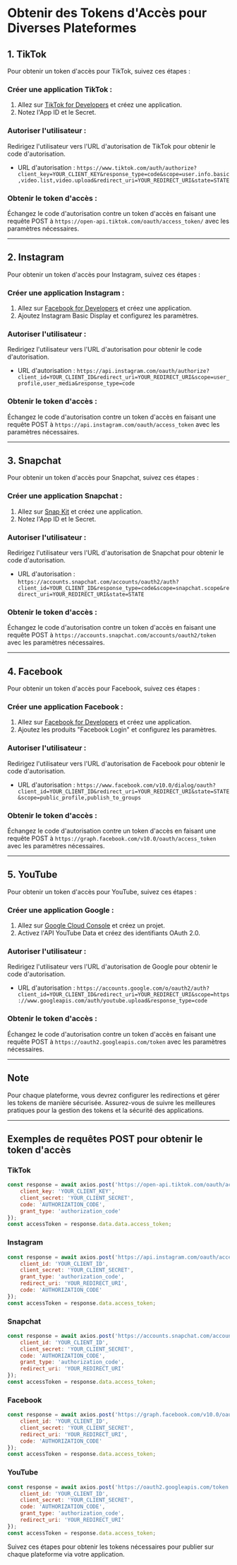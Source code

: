 # Obtenir des Tokens d'Accès pour Diverses Plateformes

## 1. TikTok
Pour obtenir un token d'accès pour TikTok, suivez ces étapes :

### Créer une application TikTok :
1. Allez sur [TikTok for Developers](https://developers.tiktok.com/) et créez une application.
2. Notez l'App ID et le Secret.

### Autoriser l'utilisateur :
Redirigez l'utilisateur vers l'URL d'autorisation de TikTok pour obtenir le code d'autorisation.

- URL d'autorisation : `https://www.tiktok.com/auth/authorize?client_key=YOUR_CLIENT_KEY&response_type=code&scope=user.info.basic,video.list,video.upload&redirect_uri=YOUR_REDIRECT_URI&state=STATE`

### Obtenir le token d'accès :
Échangez le code d'autorisation contre un token d'accès en faisant une requête POST à `https://open-api.tiktok.com/oauth/access_token/` avec les paramètres nécessaires.

---

## 2. Instagram
Pour obtenir un token d'accès pour Instagram, suivez ces étapes :

### Créer une application Instagram :
1. Allez sur [Facebook for Developers](https://developers.facebook.com/) et créez une application.
2. Ajoutez Instagram Basic Display et configurez les paramètres.

### Autoriser l'utilisateur :
Redirigez l'utilisateur vers l'URL d'autorisation pour obtenir le code d'autorisation.

- URL d'autorisation : `https://api.instagram.com/oauth/authorize?client_id=YOUR_CLIENT_ID&redirect_uri=YOUR_REDIRECT_URI&scope=user_profile,user_media&response_type=code`

### Obtenir le token d'accès :
Échangez le code d'autorisation contre un token d'accès en faisant une requête POST à `https://api.instagram.com/oauth/access_token` avec les paramètres nécessaires.

---

## 3. Snapchat
Pour obtenir un token d'accès pour Snapchat, suivez ces étapes :

### Créer une application Snapchat :
1. Allez sur [Snap Kit](https://kit.snapchat.com/) et créez une application.
2. Notez l'App ID et le Secret.

### Autoriser l'utilisateur :
Redirigez l'utilisateur vers l'URL d'autorisation de Snapchat pour obtenir le code d'autorisation.

- URL d'autorisation : `https://accounts.snapchat.com/accounts/oauth2/auth?client_id=YOUR_CLIENT_ID&response_type=code&scope=snapchat.scope&redirect_uri=YOUR_REDIRECT_URI&state=STATE`

### Obtenir le token d'accès :
Échangez le code d'autorisation contre un token d'accès en faisant une requête POST à `https://accounts.snapchat.com/accounts/oauth2/token` avec les paramètres nécessaires.

---

## 4. Facebook
Pour obtenir un token d'accès pour Facebook, suivez ces étapes :

### Créer une application Facebook :
1. Allez sur [Facebook for Developers](https://developers.facebook.com/) et créez une application.
2. Ajoutez les produits "Facebook Login" et configurez les paramètres.

### Autoriser l'utilisateur :
Redirigez l'utilisateur vers l'URL d'autorisation de Facebook pour obtenir le code d'autorisation.

- URL d'autorisation : `https://www.facebook.com/v10.0/dialog/oauth?client_id=YOUR_CLIENT_ID&redirect_uri=YOUR_REDIRECT_URI&state=STATE&scope=public_profile,publish_to_groups`

### Obtenir le token d'accès :
Échangez le code d'autorisation contre un token d'accès en faisant une requête POST à `https://graph.facebook.com/v10.0/oauth/access_token` avec les paramètres nécessaires.

---

## 5. YouTube
Pour obtenir un token d'accès pour YouTube, suivez ces étapes :

### Créer une application Google :
1. Allez sur [Google Cloud Console](https://console.cloud.google.com/) et créez un projet.
2. Activez l'API YouTube Data et créez des identifiants OAuth 2.0.

### Autoriser l'utilisateur :
Redirigez l'utilisateur vers l'URL d'autorisation de Google pour obtenir le code d'autorisation.

- URL d'autorisation : `https://accounts.google.com/o/oauth2/auth?client_id=YOUR_CLIENT_ID&redirect_uri=YOUR_REDIRECT_URI&scope=https://www.googleapis.com/auth/youtube.upload&response_type=code`

### Obtenir le token d'accès :
Échangez le code d'autorisation contre un token d'accès en faisant une requête POST à `https://oauth2.googleapis.com/token` avec les paramètres nécessaires.

---

## Note
Pour chaque plateforme, vous devrez configurer les redirections et gérer les tokens de manière sécurisée. Assurez-vous de suivre les meilleures pratiques pour la gestion des tokens et la sécurité des applications.

---

## Exemples de requêtes POST pour obtenir le token d'accès

### TikTok
```javascript
const response = await axios.post('https://open-api.tiktok.com/oauth/access_token/', {
    client_key: 'YOUR_CLIENT_KEY',
    client_secret: 'YOUR_CLIENT_SECRET',
    code: 'AUTHORIZATION_CODE',
    grant_type: 'authorization_code'
});
const accessToken = response.data.data.access_token;
```

### Instagram
```javascript
const response = await axios.post('https://api.instagram.com/oauth/access_token', {
    client_id: 'YOUR_CLIENT_ID',
    client_secret: 'YOUR_CLIENT_SECRET',
    grant_type: 'authorization_code',
    redirect_uri: 'YOUR_REDIRECT_URI',
    code: 'AUTHORIZATION_CODE'
});
const accessToken = response.data.access_token;
```

### Snapchat
```javascript
const response = await axios.post('https://accounts.snapchat.com/accounts/oauth2/token', {
    client_id: 'YOUR_CLIENT_ID',
    client_secret: 'YOUR_CLIENT_SECRET',
    code: 'AUTHORIZATION_CODE',
    grant_type: 'authorization_code',
    redirect_uri: 'YOUR_REDIRECT_URI'
});
const accessToken = response.data.access_token;
```

### Facebook
```javascript
const response = await axios.post('https://graph.facebook.com/v10.0/oauth/access_token', {
    client_id: 'YOUR_CLIENT_ID',
    client_secret: 'YOUR_CLIENT_SECRET',
    redirect_uri: 'YOUR_REDIRECT_URI',
    code: 'AUTHORIZATION_CODE'
});
const accessToken = response.data.access_token;
```

### YouTube
```javascript
const response = await axios.post('https://oauth2.googleapis.com/token', {
    client_id: 'YOUR_CLIENT_ID',
    client_secret: 'YOUR_CLIENT_SECRET',
    code: 'AUTHORIZATION_CODE',
    grant_type: 'authorization_code',
    redirect_uri: 'YOUR_REDIRECT_URI'
});
const accessToken = response.data.access_token;
```

Suivez ces étapes pour obtenir les tokens nécessaires pour publier sur chaque plateforme via votre application.
